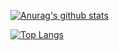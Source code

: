 [![Anurag's github stats](https://github-readme-stats.vercel.app/api?username=mythofleader&show_icons=true&theme=radical&count_private=true)](https://github.com/anuraghazra/github-readme-stats)

[![Top Langs](https://github-readme-stats.vercel.app/api/top-langs/?username=mythofleader&layout=compact)](https://github.com/anuraghazra/github-readme-stats)
